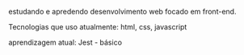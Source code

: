 estudando e apredendo desenvolvimento web focado em front-end.

Tecnologias que uso atualmente:
html, css, javascript 

aprendizagem atual:
Jest - básico
